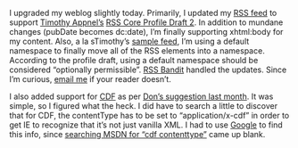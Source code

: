 I upgraded my weblog slightly today. Primarily, I updated my [RSS
feed](rss.aspx) to support [Timothy
Appnel’s](http://www.mplode.com/tima/) [RSS Core Profile Draft
2](http://www.mplode.com/tima/archives/000291.html). In addition to
mundane changes (pubDate becomes dc:date), I’m finally supporting
xhtml:body for my content. Also, a la sTimothy’s [sample
feed](http://www.mplode.com/tima/xml/xss-extensible.xml), I’m using a
default namespace to finally move all of the RSS elements into a
namespace. According to the profile draft, using a default namespace
should be considered “optionally permissible”. [RSS
Bandit](http://www.gotdotnet.com/Community/Workspaces/Workspace.aspx?id=cb8d3173-9f65-46fe-bf17-122e3703bb00)
handled the updates. Since I’m curious, [email
me](mailto:devhawk@outlook.com?subject=My%20News%20Reader%20doesn't%20handle%20the%20DevHawk%20RSS%20Feed)
if your reader doesn’t.

I also added support for
[CDF](http://msdn.microsoft.com/library/default.asp?url=/workshop/delivery/channel/channel_node_entry.asp)
as per [Don’s suggestion last
month](http://www.gotdotnet.com/team/dbox/default.aspx?key=2003-05-13T07:47:38Z).
It was simple, so I figured what the heck. I did have to search a little
to discover that for CDF, the contentType has to be set to
“application/x-cdf” in order to get IE to recognize that it’s not just
vanilla XML. I had to use
[Google](http://www.google.com/search?hl=en&lr=&ie=UTF-8&oe=UTF-8&q=cdf+contenttype&btnG=Google+Search)
to find this info, since [searching MSDN for “cdf
contenttype”](http://search.microsoft.com/default.asp?so=RECCNT&siteid=us/dev&p=1&nq=NEW&qu=cdf+contenttype&IntlSearch=&boolean=ALL&ig=01&i=00&i=01&i=02&i=03&i=04&i=05&i=06&i=07&i=08&i=09&i=10&i=11&i=12&i=13&i=14&i=15&i=16&i=17&i=18&i=19&i=20&i=21&i=22&i=23&i=24&i=25&)
came up blank.

